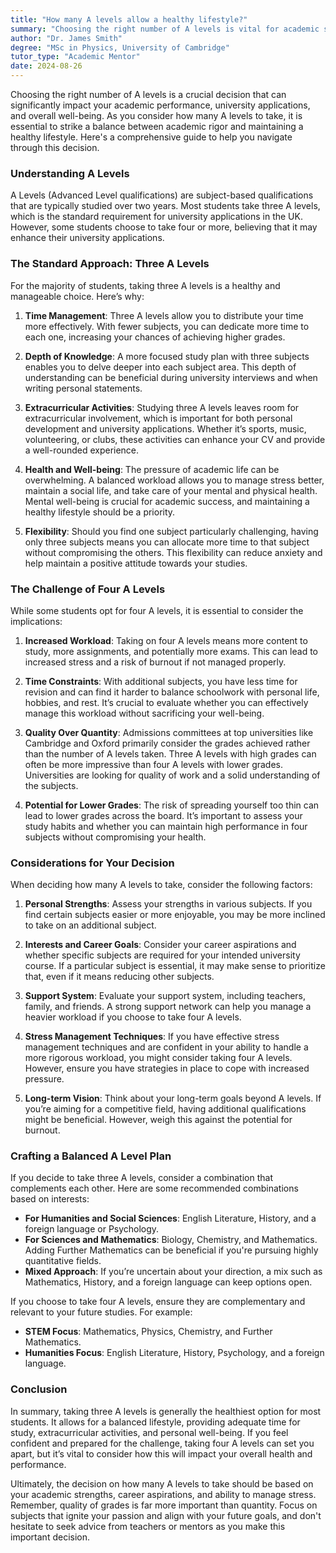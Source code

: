 ```yaml
---
title: "How many A levels allow a healthy lifestyle?"
summary: "Choosing the right number of A levels is vital for academic success and a healthy lifestyle, with three being the standard for UK university applications."
author: "Dr. James Smith"
degree: "MSc in Physics, University of Cambridge"
tutor_type: "Academic Mentor"
date: 2024-08-26
---
```


Choosing the right number of A levels is a crucial decision that can significantly impact your academic performance, university applications, and overall well-being. As you consider how many A levels to take, it is essential to strike a balance between academic rigor and maintaining a healthy lifestyle. Here's a comprehensive guide to help you navigate through this decision.

### Understanding A Levels

A Levels (Advanced Level qualifications) are subject-based qualifications that are typically studied over two years. Most students take three A levels, which is the standard requirement for university applications in the UK. However, some students choose to take four or more, believing that it may enhance their university applications.

### The Standard Approach: Three A Levels

For the majority of students, taking three A levels is a healthy and manageable choice. Here’s why:

1. **Time Management**: Three A levels allow you to distribute your time more effectively. With fewer subjects, you can dedicate more time to each one, increasing your chances of achieving higher grades.

2. **Depth of Knowledge**: A more focused study plan with three subjects enables you to delve deeper into each subject area. This depth of understanding can be beneficial during university interviews and when writing personal statements.

3. **Extracurricular Activities**: Studying three A levels leaves room for extracurricular involvement, which is important for both personal development and university applications. Whether it’s sports, music, volunteering, or clubs, these activities can enhance your CV and provide a well-rounded experience.

4. **Health and Well-being**: The pressure of academic life can be overwhelming. A balanced workload allows you to manage stress better, maintain a social life, and take care of your mental and physical health. Mental well-being is crucial for academic success, and maintaining a healthy lifestyle should be a priority.

5. **Flexibility**: Should you find one subject particularly challenging, having only three subjects means you can allocate more time to that subject without compromising the others. This flexibility can reduce anxiety and help maintain a positive attitude towards your studies.

### The Challenge of Four A Levels

While some students opt for four A levels, it is essential to consider the implications:

1. **Increased Workload**: Taking on four A levels means more content to study, more assignments, and potentially more exams. This can lead to increased stress and a risk of burnout if not managed properly.

2. **Time Constraints**: With additional subjects, you have less time for revision and can find it harder to balance schoolwork with personal life, hobbies, and rest. It’s crucial to evaluate whether you can effectively manage this workload without sacrificing your well-being.

3. **Quality Over Quantity**: Admissions committees at top universities like Cambridge and Oxford primarily consider the grades achieved rather than the number of A levels taken. Three A levels with high grades can often be more impressive than four A levels with lower grades. Universities are looking for quality of work and a solid understanding of the subjects.

4. **Potential for Lower Grades**: The risk of spreading yourself too thin can lead to lower grades across the board. It’s important to assess your study habits and whether you can maintain high performance in four subjects without compromising your health.

### Considerations for Your Decision

When deciding how many A levels to take, consider the following factors:

1. **Personal Strengths**: Assess your strengths in various subjects. If you find certain subjects easier or more enjoyable, you may be more inclined to take on an additional subject.

2. **Interests and Career Goals**: Consider your career aspirations and whether specific subjects are required for your intended university course. If a particular subject is essential, it may make sense to prioritize that, even if it means reducing other subjects.

3. **Support System**: Evaluate your support system, including teachers, family, and friends. A strong support network can help you manage a heavier workload if you choose to take four A levels.

4. **Stress Management Techniques**: If you have effective stress management techniques and are confident in your ability to handle a more rigorous workload, you might consider taking four A levels. However, ensure you have strategies in place to cope with increased pressure.

5. **Long-term Vision**: Think about your long-term goals beyond A levels. If you’re aiming for a competitive field, having additional qualifications might be beneficial. However, weigh this against the potential for burnout.

### Crafting a Balanced A Level Plan

If you decide to take three A levels, consider a combination that complements each other. Here are some recommended combinations based on interests:

- **For Humanities and Social Sciences**: English Literature, History, and a foreign language or Psychology.
- **For Sciences and Mathematics**: Biology, Chemistry, and Mathematics. Adding Further Mathematics can be beneficial if you're pursuing highly quantitative fields.
- **Mixed Approach**: If you’re uncertain about your direction, a mix such as Mathematics, History, and a foreign language can keep options open.

If you choose to take four A levels, ensure they are complementary and relevant to your future studies. For example:

- **STEM Focus**: Mathematics, Physics, Chemistry, and Further Mathematics.
- **Humanities Focus**: English Literature, History, Psychology, and a foreign language.

### Conclusion

In summary, taking three A levels is generally the healthiest option for most students. It allows for a balanced lifestyle, providing adequate time for study, extracurricular activities, and personal well-being. If you feel confident and prepared for the challenge, taking four A levels can set you apart, but it’s vital to consider how this will impact your overall health and performance.

Ultimately, the decision on how many A levels to take should be based on your academic strengths, career aspirations, and ability to manage stress. Remember, quality of grades is far more important than quantity. Focus on subjects that ignite your passion and align with your future goals, and don't hesitate to seek advice from teachers or mentors as you make this important decision.
    